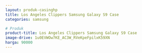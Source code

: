 ```yaml
---
layout: produk-casinghp
title: Los Angeles Clippers Samsung Galaxy S9 Case
categories: samsung

# Produk
product-title: Los Angeles Clippers Samsung Galaxy S9 Case
image-drive: 1u0EVWOw7KE_AC3W_RVeKpeFpilxK59XN
harga: 90000
---
```

